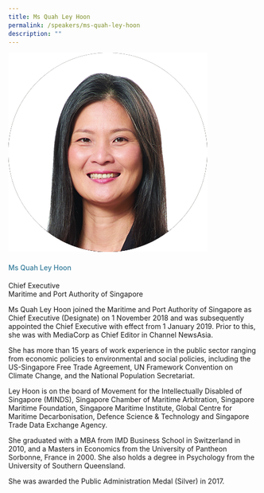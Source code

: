 ```yaml
---
title: Ms Quah Ley Hoon
permalink: /speakers/ms-quah-ley-hoon
description: ""
---
```

<div class="row">
            <div class="col is-3">
              <img src="/images/Speakers/Quah_Ley_Hoon.png">
            </div>
            <div class="col is-9 speaker-details">
              <h4>Ms Quah Ley Hoon</h4>
<p>Chief Executive<br>Maritime and Port Authority of Singapore<br>
</p>
<p>Ms Quah Ley Hoon joined the Maritime and Port Authority of Singapore as Chief Executive (Designate) on 1 November 2018 and was subsequently appointed the Chief Executive with effect from 1 January 2019. Prior to this, she was with MediaCorp as Chief Editor in Channel NewsAsia.</p>

<p>She has more than 15 years of work experience in the public sector ranging from economic policies to environmental and social policies, including the US-Singapore Free Trade Agreement, UN Framework Convention on Climate Change, and the National Population Secretariat.</p>

<p>Ley Hoon is on the board of Movement for the Intellectually Disabled of Singapore (MINDS), Singapore Chamber of Maritime Arbitration, Singapore Maritime Foundation, Singapore Maritime Institute, Global Centre for Maritime Decarbonisation, Defence Science & Technology and Singapore Trade Data Exchange Agency.</p>

<p>She graduated with a MBA from IMD Business School in Switzerland in 2010, and a Masters in Economics from the University of Pantheon Sorbonne, France in 2000. She also holds a degree in Psychology from the University of Southern Queensland.</p>

<p>She was awarded the Public Administration Medal (Silver) in 2017.</p>
  </div>
          </div> 
					
<style type="text/css"> 
    .is-left{
      text-align: left;
    }
    h4{
      font-weight: 500; 
      color: #337B9A !important;
    }
     .speaker-details p { text-align: justified; }
  </style>